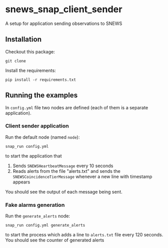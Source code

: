 # snews_snap_client_sender
A setup for application sending observations to SNEWS

## Installation
Checkout this package:
```shell
git clone 
```

Install the requirements:
```shell
pip install -r requirements.txt
``` 

## Running the examples

In `config.yml` file two nodes are defined (each of them is a separate application).

### Client sender application

Run the default node (named `node`):
```shell
snap_run config.yml 
```
to start the application that

1. Sends `SNEWSHeartbeatMessage` every 10 seconds
2. Reads alerts from the file "alerts.txt" and sends the `SNEWSCoincidenceTierMessage` whenever a new line with timestamp appears

You should see the output of each message being sent.

### Fake alarms generation

Run the `generate_alerts` node:

```shell
snap_run config.yml generate_alerts
```

to start the process which adds a line to `alerts.txt` file every 120 seconds.
You should see the counter of generated alerts
